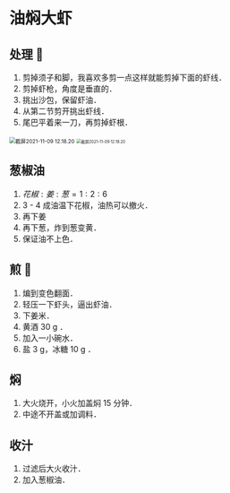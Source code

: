 # 油焖大虾

## 处理 🦐

1. 剪掉须子和脚，我喜欢多剪一点这样就能剪掉下面的虾线．
2. 剪掉虾枪，角度是垂直的．
3. 挑出沙包，保留虾油．
4. 从第二节剪开挑出虾线．
5. 尾巴平着来一刀，再剪掉虾根．

<img src="/Users/yangdong/Library/CloudStorage/OneDrive-Personal/Media/Knowledge Base.media/截屏2021-11-09 12.18.20-3366668.png" alt="截屏2021-11-09 12.18.20" style="zoom:67%;" />

<img src="/Users/yangdong/Library/CloudStorage/OneDrive-Personal/Media/Knowledge Base.media/截屏2021-11-09 12.18.58-3366657.png" alt="截屏2021-11-09 12.18.20" style="zoom:50%;" />

## 葱椒油

1. $花椒:姜:葱=1:2:6$
2. 3 - 4 成油温下花椒，油热可以撤火．
3. 再下姜
4. 再下葱，炸到葱变黄．
5. 保证油不上色．

## 煎 🦐

1. 煸到变色翻面．
2. 轻压一下虾头，逼出虾油．
3. 下姜米．
4. 黄酒 30 g ．
5. 加入一小碗水．
6. 盐 3 g，冰糖 10 g ．

## 焖

1. 大火烧开，小火加盖焖 15 分钟．
2. 中途不开盖或加调料．

## 收汁

1. 过滤后大火收汁．
2. 加入葱椒油．
